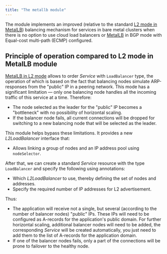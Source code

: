 ```yaml
---
title: "The metallb module"
---
```


The module implements an improved (relative to the standard [L2 mode in MetalLB](../380-metallb/#layer-2-mode)) balancing mechanism for services in bare metal clusters when there is no option to use cloud load balancers or [MetalLB](../380-metallb/#bgp-mode) in BGP mode with Equal-cost multi-path (ECMP) configured.

## Principle of operation compared to L2 mode in MetalLB module

[MetalLB in L2 mode](../380-metallb/#layer-2-mode) allows to order _Service_ with `LoadBalancer` type, the operation of which is based on the fact that balancing nodes simulate ARP-responses from the "public" IP in a peering network. This mode has a significant limitation — only one balancing node handles all the incoming traffic of this service at a time. Therefore:

* The node selected as the leader for the "public" IP becomes a "bottleneck" with no possibility of horizontal scaling.
* If the balancer node fails, all current connections will be dropped for switching to a new balancing node that will be selected as the leader.

<div data-presentation="../../presentations/381-l2-load-balancer/basics_metallb_en.pdf"></div>
<!--- Source: https://docs.google.com/presentation/d/18vcVJ1cY2yn19vBM_dTNW3hF0w9SE4S81VZc2P6fVFM/ --->

This module helps bypass these limitations. It provides a new _L2LoadBalancer_ interface that:

* Allows linking a group of nodes and an IP address pool using `nodeSelector`.

After that, we can create a standard _Service_ resource with the type `LoadBalancer` and specify the following using annotations:

* Which _L2LoadBalancer_ to use, thereby defining the set of nodes and addresses.
* Specify the required number of IP addresses for L2 advertisement.

<div data-presentation="../../presentations/381-l2-load-balancer/basics_l2loadbalancer_new_en.pdf"></div>
<!--- Source: https://docs.google.com/presentation/d/1FYbc7jUhvJFy8x592ihm644i0qpeQSJFUc4Ly2coWFQ/ --->

Thus:
* The application will receive not a single, but several (according to the number of balancer nodes) "public" IPs. These IPs will need to be configured as A-records for the application's public domain. For further horizontal scaling, additional balancer nodes will need to be added, the corresponding _Service_ will be created automatically, you just need to add them to the list of A-records for the application domain.
* If one of the balancer nodes fails, only a part of the connections will be prone to failover to the healthy node.

